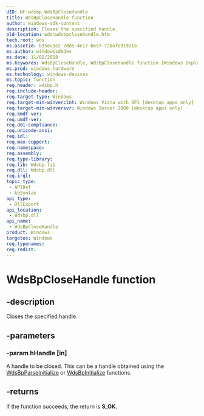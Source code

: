 ```yaml
---
UID: NF:wdsbp.WdsBpCloseHandle
title: WdsBpCloseHandle function
author: windows-sdk-content
description: Closes the specified handle.
old-location: wds\wdsbpclosehandle.htm
tech.root: wds
ms.assetid: b35ec3e2-7dd5-4e17-b657-72bafe91921a
ms.author: windowssdkdev
ms.date: 11/02/2018
ms.keywords: WdsBpCloseHandle, WdsBpCloseHandle function [Windows Deployment Services], wds.wdsbpclosehandle, wdsbp/WdsBpCloseHandle
ms.prod: windows-hardware
ms.technology: windows-devices
ms.topic: function
req.header: wdsbp.h
req.include-header: 
req.target-type: Windows
req.target-min-winverclnt: Windows Vista with SP1 [desktop apps only]
req.target-min-winversvr: Windows Server 2008 [desktop apps only]
req.kmdf-ver: 
req.umdf-ver: 
req.ddi-compliance: 
req.unicode-ansi: 
req.idl: 
req.max-support: 
req.namespace: 
req.assembly: 
req.type-library: 
req.lib: Wdsbp.lib
req.dll: Wdsbp.dll
req.irql: 
topic_type:
 - APIRef
 - kbSyntax
api_type:
 - DllExport
api_location:
 - Wdsbp.dll
api_name:
 - WdsBpCloseHandle
product: Windows
targetos: Windows
req.typenames: 
req.redist: 
---
```


# WdsBpCloseHandle function


## -description


Closes the specified handle.


## -parameters




### -param hHandle [in]

A handle to be closed. This can be a handle obtained using the <a href="https://msdn.microsoft.com/dc6007ad-0dd5-477d-a49f-45820aa1b5f6">WdsBpParseInitialize</a> or <a href="https://msdn.microsoft.com/a77cbdf5-9025-4e98-8edd-1b9bae8493e7">WdsBpInitialize</a> functions.


## -returns



If the function succeeds, the return is <b>S_OK</b>.



